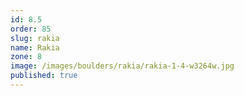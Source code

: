 ```yaml
---
id: 8.5
order: 85
slug: rakia
name: Rakia
zone: 8
image: /images/boulders/rakia/rakia-1-4-w3264w.jpg
published: true
---
```


